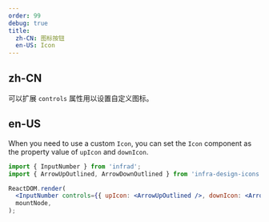 ```yaml
---
order: 99
debug: true
title:
  zh-CN: 图标按钮
  en-US: Icon
---
```


## zh-CN

可以扩展 `controls` 属性用以设置自定义图标。

## en-US

When you need to use a custom `Icon`, you can set the `Icon` component as the property value of `upIcon` and `downIcon`.

```jsx
import { InputNumber } from 'infrad';
import { ArrowUpOutlined, ArrowDownOutlined } from 'infra-design-icons';

ReactDOM.render(
  <InputNumber controls={{ upIcon: <ArrowUpOutlined />, downIcon: <ArrowDownOutlined /> }} />,
  mountNode,
);
```
